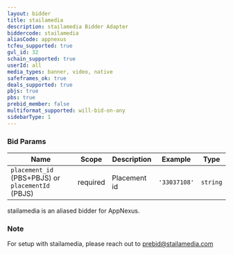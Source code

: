 ```yaml
---
layout: bidder
title: stailamedia
description: stailamedia Bidder Adapter
biddercode: stailamedia
aliasCode: appnexus
tcfeu_supported: true
gvl_id: 32
schain_supported: true
userId: all
media_types: banner, video, native
safeframes_ok: true
deals_supported: true
pbjs: true
pbs: true
prebid_member: false
multiformat_supported: will-bid-on-any
sidebarType: 1
---
```

### Bid Params


| Name          | Scope    | Description           | Example   | Type      |
|---------------|----------|-----------------------|-----------|-----------|
| `placement_id` (PBS+PBJS) or `placementId` (PBJS) | required | Placement id          | `'33037108'` | `string`  |

stailamedia is an aliased bidder for AppNexus.

### Note

For setup with stailamedia, please reach out to [prebid@stailamedia.com](mailto:prebid@stailamedia.com)
